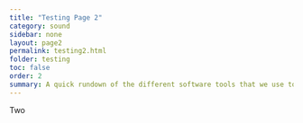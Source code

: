 ```yaml
---
title: "Testing Page 2"
category: sound
sidebar: none
layout: page2
permalink: testing2.html
folder: testing
toc: false
order: 2
summary: A quick rundown of the different software tools that we use to stay connected and communicate with one another.
---
```


Two
